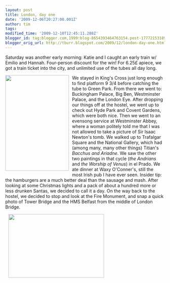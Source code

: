 ```yaml
---
layout: post
title: London, day one
date: '2009-12-06T20:27:00.001Z'
author: tim
tags: 
modified_time: '2009-12-10T12:45:11.288Z'
blogger_id: tag:blogger.com,1999:blog-8654393464763154.post-1777215318947137154
blogger_orig_url: http://tburr.blogspot.com/2009/12/london-day-one.html
---
```


Saturday was another early morning: Katie and I caught an early train w/ Emilio and Hannah. Four-person discount for the win! For 6.25£ apiece, we got a train ticket into the city, and unlimited use of the tubes all day long. 

<a href="http://photos-d.ak.fbcdn.net/hphotos-ak-snc3/hs117.snc3/16458_201995806086_524306086_3668714_1084145_n.jpg"><img style="float:left; margin:0 10px 10px 0;cursor:pointer; cursor:hand;width: 201px; height: 302px;" src="http://photos-d.ak.fbcdn.net/hphotos-ak-snc3/hs117.snc3/16458_201995806086_524306086_3668714_1084145_n.jpg" border="0" alt="" /></a>

We stayed in King's Cross just long enough to find platform 9 3/4 before catching the tube to Green Park. From there we went to: Buckingham Palace, Big Ben, Westminster Palace, and the London Eye. After dropping our things off at the hostel, we went up to check out Hyde Park and Covent Gardens, which were both nice. Then we went to an evensong service at Westminster Abbey, where a woman politely told me that I was not allowed to take a picture of Sir Isaac Newton's tomb. We walked up to Trafalgar Square and the National Gallery, which had (among many, many other things) Titian's *Bacchus and Ariadne*. We saw the other two paintings in that cycle (*the Andrians* and *the Worship of Venus*) in el Prado. We ate dinner at Waxy O'Conner's, still the most Irish pub I have ever seen. Insider tip: the hamburgers are a much better deal than the sausage and mash. After looking at some Christmas lights and a pack of about a hundred more or less drunken Santas, we decided to call it a day. On the way back to the hostel, we decided to stop and look at the Fire Monument, and snap a quick photo of Tower Bridge and the HMS Belfast from the middle of London Bridge.

<a href="http://photos-d.ak.fbcdn.net/hphotos-ak-snc3/hs117.snc3/16458_202145981086_524306086_3670401_2179468_n.jpg"><img style="float:center; margin:0 0 10px 10px;cursor:pointer; cursor:hand;width: 302px; height: 201px;" src="http://photos-d.ak.fbcdn.net/hphotos-ak-snc3/hs117.snc3/16458_202145981086_524306086_3670401_2179468_n.jpg" border="0" alt="" /></a>